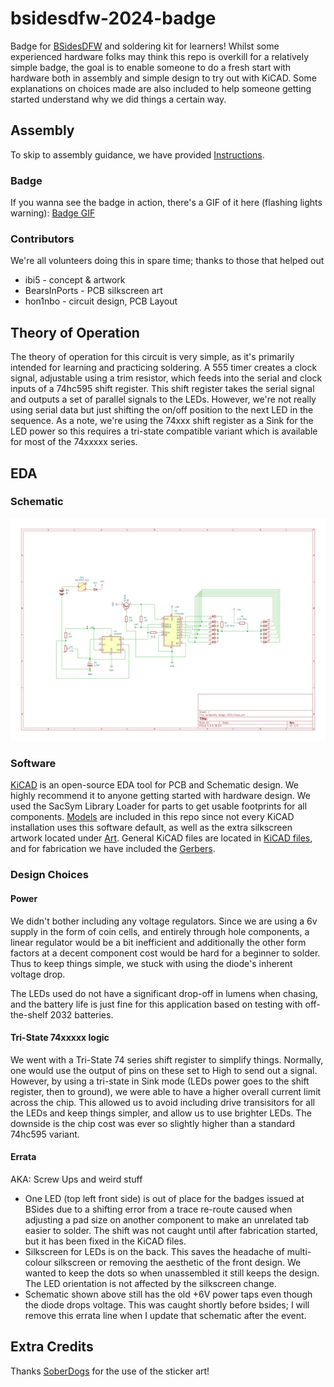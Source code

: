 # bsidesdfw-2024-badge
Badge for [BSidesDFW](https://bsidesdfw.com/) and soldering kit for learners! Whilst some experienced hardware folks may think this repo is overkill for a relatively simple badge, the goal is to enable someone to do a fresh start with hardware both in assembly and simple design to try out with KiCAD. Some explanations on choices made are also included to help someone getting started understand why we did things a certain way.

## Assembly
To skip to assembly guidance, we have provided [Instructions](/INSTRUCTIONS.md).

### Badge
If you wanna see the badge in action, there's a GIF of it here (flashing lights warning): [Badge GIF](/images/led-chase.gif)

### Contributors
We're all volunteers doing this in spare time; thanks to those that helped out
- ibi5 - concept & artwork
- BearsInPorts - PCB silkscreen art
- hon1nbo - circuit design, PCB Layout

## Theory of Operation
The theory of operation for this circuit is very simple, as it's primarily intended for learning and practicing soldering. A 555 timer creates a clock signal, adjustable using a trim resistor, which feeds into the serial and clock inputs of a 74hc595 shift register. This shift register takes the serial signal and outputs a set of parallel signals to the LEDs. However, we're not really using serial data but just shifting the on/off position to the next LED in the sequence. As a note, we're using the 74xxx shift register as a Sink for the LED power so this requires a tri-state compatible variant which is available for most of the 74xxxxx series.

## EDA

### Schematic
![Schematic showing a 555 clock circuit feeding a 74xxxxx series shift register into an LED matrix](/images/Schematic.svg)

### Software
[KiCAD](https://www.kicad.org/) is an open-source EDA tool for PCB and Schematic design. We highly recommend it to anyone getting started with hardware design. We used the SacSym Library Loader for parts to get usable footprints for all components. [Models](/models) are included in this repo since not every KiCAD installation uses this software default, as well as the extra silkscreen artwork located under [Art](/art). General KiCAD files are located in [KiCAD files](/KiCAD%20files), and for fabrication we have included the [Gerbers](/gerbers).

### Design Choices

#### Power
We didn't bother including any voltage regulators. Since we are using a 6v supply in the form of coin cells, and entirely through hole components, a linear regulator would be a bit inefficient and additionally the other form factors at a decent component cost would be hard for a beginner to solder. Thus to keep things simple, we stuck with using the diode's inherent voltage drop.

The LEDs used do not have a significant drop-off in lumens when chasing, and the battery life is just fine for this application based on testing with off-the-shelf 2032 batteries. 

#### Tri-State 74xxxxx logic
We went with a Tri-State 74 series shift register to simplify things. Normally, one would use the output of pins on these set to High to send out a signal. However, by using a tri-state in Sink mode (LEDs power goes to the shift register, then to ground), we were able to have a higher overall current limit across the chip. This allowed us to avoid including drive transisitors for all the LEDs and keep things simpler, and allow us to use brighter LEDs. The downside is the chip cost was ever so slightly higher than a standard 74hc595 variant.

#### Errata
AKA: Screw Ups and weird stuff

- One LED (top left front side) is out of place for the badges issued at BSides due to a shifting error from a trace re-route caused when adjusting a pad size on another component to make an unrelated tab easier to solder. The shift was not caught until after fabrication started, but it has been fixed in the KiCAD files.
- Silkscreen for LEDs is on the back. This saves the headache of multi-colour silkscreen or removing the aesthetic of the front design. We wanted to keep the dots so when unassembled it still keeps the design. The LED orientation is not affected by the silkscreen change.
- Schematic shown above still has the old +6V power taps even though the diode drops voltage. This was caught shortly before bsides; I will remove this errata line when I update that schematic after the event.

## Extra Credits
Thanks [SoberDogs](https://soberdogs.weebly.com/) for the use of the sticker art!
